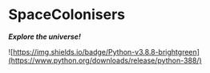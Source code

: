 # SpaceColonisers 

_**Explore the universe!**_

![https://img.shields.io/badge/Python-v3.8.8-brightgreen](https://www.python.org/downloads/release/python-388/)
